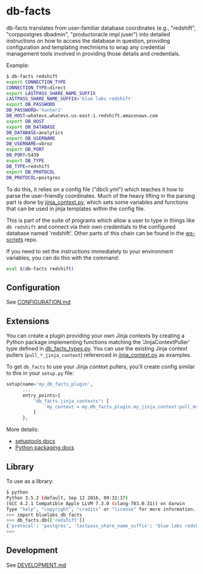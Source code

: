 # db-facts

db-facts translates from user-familiar database coordinates (e.g.,
"redshift", "corppostgres dbadmin", "productoracle impl juser") into
detailed instructions on how to access the database in question,
providing configuration and templating mechnisms to wrap any
credential management tools involved in providing those details and
credentials.

Example:

```sh
$ db-facts redshift
export CONNECTION_TYPE
CONNECTION_TYPE=direct
export LASTPASS_SHARE_NAME_SUFFIX
LASTPASS_SHARE_NAME_SUFFIX='blue labs redshift'
export DB_PASSWORD
DB_PASSWORD='hunter2'
DB_HOST=whatevs.whatevs.us-east-1.redshift.amazonaws.com
export DB_HOST
export DB_DATABASE
DB_DATABASE=analytics
export DB_USERNAME
DB_USERNAME=vbroz
export DB_PORT
DB_PORT=5439
export DB_TYPE
DB_TYPE=redshift
export DB_PROTOCOL
DB_PROTOCOL=postgres
```

To do this, it relies on a config file ("dbcli.yml") which teaches it
how to parse the user-friendly coordinates.  Much of the heavy lifting
in the parsing part is done
by
[jinja_context.py](https://github.com/bluelabsio/db-facts/blob/master/db_facts/jinja_context.py),
which sets some variables and functions that can be used in jinja
templates within the config file.

This is part of the suite of programs which allow a user to type in
things like `db redshift` and connect via their own credentials to the
configured database named 'redshift'.  Other parts of this chain can
be found in the [ws-scripts](https://github.com/bluelabsio/ws-scripts)
repo.

If you need to set the instructions immediately to your environment
variables, you can do this with the command:
```sh
eval $(db-facts redshift)
```

## Configuration

See [CONFIGURATION.md](./CONFIGURATION.md)

## Extensions

You can create a plugin providing your own Jinja contexts by creating a Python package
implementing functions matching the 'JinjaContextPuller' type defined in
[db_facts_types.py](https://github.com/bluelabsio/db-facts/blob/master/db_facts/db_facts_types.py).
You can use the existing Jinja context pullers
(`pull_*_jinja_context`) referenced in
[jinja_context.py](https://github.com/bluelabsio/db-facts/blob/master/db_facts/jinja_context.py)
as examples.

To get `db_facts` to use your Jinja context pullers, you'll create
config similar to this in your `setup.py` file:

```python
setup(name='my_db_facts_plugin',
      ...
      entry_points={
          "db_facts.jinja_contexts": [
              'my_context = my_db_facts_plugin.my_jinja_context:pull_my_jinja_context',
          ]
      },
```

More details:

* [setuptools docs](https://setuptools.readthedocs.io/en/latest/setuptools.html#dynamic-discovery-of-services-and-plugins)
* [Python packaging docs](https://packaging.python.org/guides/creating-and-discovering-plugins/#using-naming-convention)

## Library

To use as a library:

```sh
$ python
Python 3.5.2 (default, Sep 12 2016, 09:31:17)
[GCC 4.2.1 Compatible Apple LLVM 7.3.0 (clang-703.0.31)] on darwin
Type "help", "copyright", "credits" or "license" for more information.
>>> import bluelabs_db_facts
>>> db_facts.db(['redshift'])
{'protocol': 'postgres', 'lastpass_share_name_suffix': 'blue labs redshift', 'host': 'bl-int-analytics1.cxtyzogmmhiv.us-east-1.redshift.amazonaws.com', 'connection_type': 'direct', 'user': 'vbroz', 'database': 'analytics', 'password': 'hunter1', 'port': 5439, 'type': 'redshift'}
>>>
```

## Development

See [DEVELOPMENT.md](./DEVELOPMENT.md)
